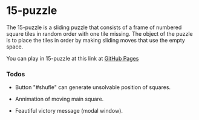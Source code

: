 # 15-puzzle

The 15-puzzle is a sliding puzzle that consists of a frame of numbered square tiles in random order with one tile missing. The object of the puzzle is to place the tiles in order by making sliding moves that use the empty space.

You can play in 15-puzzle at this link at [GitHub Pages][github-pages]

### Todos

 - Button "#shufle" can generate unsolvable position of squares.
 - Annimation of moving main square.
 - Feautiful victory message (modal window).

   [github-pages]: <(88maxwell.github.io)>
   [Babel]: <https://babeljs.io/>
   [ReactJs]: <https://reactjs.org/>
   [Webpack]: <https://webpack.js.org/>
   [Sass]: <http://sass-lang.com/>

